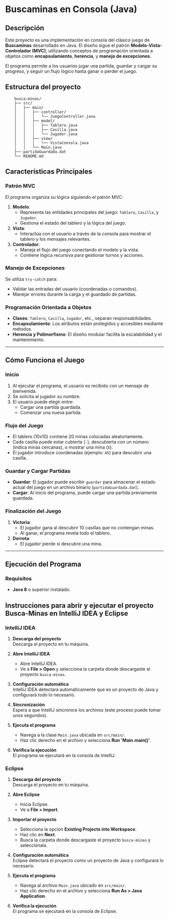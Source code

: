 # Buscaminas en Consola (Java)

## Descripción
Este proyecto es una implementación en consola del clásico juego de **Buscaminas** desarrollado en Java. El diseño sigue el patrón **Modelo-Vista-Controlador (MVC)**, utilizando conceptos de programación orientada a objetos como **encapsulamiento**, **herencia**, y **manejo de excepciones**.

El programa permite a los usuarios jugar una partida, guardar y cargar su progreso, y seguir un flujo lógico hasta ganar o perder el juego.

## Estructura del proyecto
        busca-minas/
        ├── src/
        │   ├── main/
        │   │   ├── controller/
        │   │   │   └── JuegoController.java
        │   │   ├── model/
        │   │   │   ├── Tablero.java
        │   │   │   ├── Casilla.java
        │   │   │   └── Jugador.java
        │   │   ├── view/
        │   │   │   └── VistaConsola.java
        │   │   └── Main.java
        ├── partidaGuardada.dat
        └── README.md


## Características Principales

### Patrón MVC
El programa organiza su lógica siguiendo el patrón MVC:
1. **Modelo**:
   - Representa las entidades principales del juego: `Tablero`, `Casilla`, y `Jugador`.
   - Gestiona el estado del tablero y la lógica del juego.
2. **Vista**:
   - Interactúa con el usuario a través de la consola para mostrar el tablero y los mensajes relevantes.
3. **Controlador**:
   - Maneja el flujo del juego conectando el modelo y la vista.
   - Contiene lógica recursiva para gestionar turnos y acciones.

### Manejo de Excepciones
Se utiliza `try-catch` para:
- Validar las entradas del usuario (coordenadas o comandos).
- Manejar errores durante la carga y el guardado de partidas.

### Programación Orientada a Objetos
- **Clases**: `Tablero`, `Casilla`, `Jugador`, etc., separan responsabilidades.
- **Encapsulamiento**: Los atributos están protegidos y accesibles mediante métodos.
- **Herencia y Polimorfismo**: El diseño modular facilita la escalabilidad y el mantenimiento.

---

## Cómo Funciona el Juego

### Inicio
1. Al ejecutar el programa, el usuario es recibido con un mensaje de bienvenida.
2. Se solicita al jugador su nombre.
3. El usuario puede elegir entre:
   - Cargar una partida guardada.
   - Comenzar una nueva partida.

### Flujo del Juego
- El tablero (10x10) contiene 20 minas colocadas aleatoriamente.
- Cada casilla puede estar cubierta (`-`), descubierta con un número (indica minas cercanas), o mostrar una mina (`X`).
- El jugador introduce coordenadas (ejemplo: `A5`) para descubrir una casilla.

### Guardar y Cargar Partidas
- **Guardar**: El jugador puede escribir `guardar` para almacenar el estado actual del juego en un archivo binario (`partidaGuardada.dat`).
- **Cargar**: Al inicio del programa, puede cargar una partida previamente guardada.

### Finalización del Juego
1. **Victoria**:
   - El jugador gana al descubrir 10 casillas que no contengan minas.
   - Al ganar, el programa revela todo el tablero.
2. **Derrota**:
   - El jugador pierde si descubre una mina.

---

## Ejecución del Programa

### Requisitos
- **Java 8** o superior instalado.

## Instrucciones para abrir y ejecutar el proyecto Busca-Minas en IntelliJ IDEA y Eclipse

### IntelliJ IDEA

1. **Descarga del proyecto**  
   Descarga el proyecto en tu máquina.

2. **Abre IntelliJ IDEA**  
   - Abre IntelliJ IDEA.  
   - Ve a **File > Open** y selecciona la carpeta donde descargaste el proyecto `busca-minas`.

3. **Configuración automática**  
   IntelliJ IDEA detectará automáticamente que es un proyecto de Java y configurará todo lo necesario.

4. **Sincronización**  
   Espera a que IntelliJ sincronice los archivos (este proceso puede tomar unos segundos).

5. **Ejecuta el programa**  
   - Navega a la clase `Main.java` ubicada en `src/main/`.
   - Haz clic derecho en el archivo y selecciona **Run 'Main.main()'**.

6. **Verifica la ejecución**  
   El programa se ejecutará en la consola de IntelliJ.


### Eclipse

1. **Descarga del proyecto**  
   Descarga el proyecto en tu máquina.

2. **Abre Eclipse**  
   - Inicia Eclipse.  
   - Ve a **File > Import**.

3. **Importar el proyecto**  
   - Selecciona la opción **Existing Projects into Workspace**.  
   - Haz clic en **Next**.  
   - Busca la carpeta donde descargaste el proyecto `busca-minas` y selecciónala.

4. **Configuración automática**  
   Eclipse detectará el proyecto como un proyecto de Java y configurará lo necesario.

5. **Ejecuta el programa**  
   - Navega al archivo `Main.java` ubicado en `src/main/`.  
   - Haz clic derecho en el archivo y selecciona **Run As > Java Application**.

6. **Verifica la ejecución**  
   El programa se ejecutará en la consola de Eclipse.



